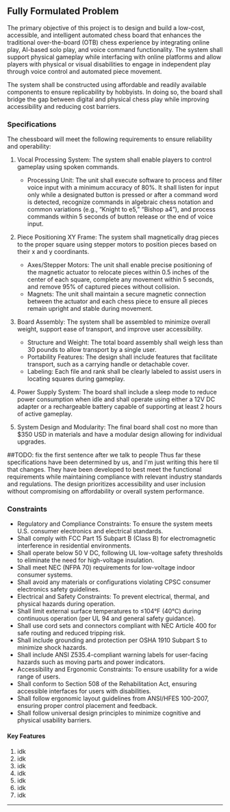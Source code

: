 ## Fully Formulated Problem

The primary objective of this project is to design and build a low-cost, accessible, and intelligent automated chess board that enhances the traditional over-the-board (OTB) chess experience by integrating online play, AI-based solo play, and voice command functionality. The system shall support physical gameplay while interfacing with online platforms and allow players with physical or visual disabilities to engage in independent play through voice control and automated piece movement.

The system shall be constructed using affordable and readily available components to ensure replicability by hobbyists. In doing so, the board shall bridge the gap between digital and physical chess play while improving accessibility and reducing cost barriers.

### Specifications

The chessboard will meet the following requirements to ensure reliability and operability:

1. Vocal Processing System: The system shall enable players to control gameplay using spoken commands. 

    - Processing Unit: The unit shall execute software to process and filter voice input with a minimum accuracy of 80%. It shall listen for input only while a designated button is pressed or after a command word is detected, recognize commands in algebraic chess notation and common variations (e.g., “Knight to e5,” “Bishop a4”), and process commands within 5 seconds of button release or the end of voice input.
2. Piece Positioning XY Frame: The system shall magnetically drag pieces to the proper square using stepper motors to position pieces based on their x and y coordinants.

    - Axes/Stepper Motors: The unit shall enable precise positioning of the magnetic actuator to relocate pieces within 0.5 inches of the center of each square, complete any movement within 5 seconds, and remove 95% of captured pieces without collision.
    - Magnets: The unit shall maintain a secure magnetic connection between the actuator and each chess piece to ensure all pieces remain upright and stable during movement.
3. Board Assembly: The system shall be assembled to minimize overall weight, support ease of transport, and improve user accessibility.
   
    - Structure and Weight: The total board assembly shall weigh less than 30 pounds to allow transport by a single user.
    - Portability Features: The design shall include features that facilitate transport, such as a carrying handle or detachable cover.
    - Labeling: Each file and rank shall be clearly labeled to assist users in locating squares during gameplay.
4. Power Supply System: The board shall include a sleep mode to reduce power consumption when idle and shall operate using either a 12V DC adapter or a rechargeable battery capable of supporting at least 2 hours of active gameplay.
5. System Design and Modularity: The final board shall cost no more than $350 USD in materials and have a modular design allowing for individual upgrades.

##TODO: fix the first sentence after we talk to people
Thus far these specifications have been determined by us, and I'm just writing this here til that changes. They have been developed to best meet the functional requirements while maintaining compliance with relevant industry standards and regulations. The design prioritizes accessibility and user inclusion without compromising on affordability or overall system performance.

### Constraints
- Regulatory and Compliance Constraints: To ensure the system meets U.S. consumer electronics and electrical standards.
 - Shall comply with FCC Part 15 Subpart B (Class B) for electromagnetic interference in residential environments.  
 - Shall operate below 50 V DC, following UL low-voltage safety thresholds to eliminate the need for high-voltage insulation.  
 - Shall meet NEC (NFPA 70) requirements for low-voltage indoor consumer systems.  
 - Shall avoid any materials or configurations violating CPSC consumer electronics safety guidelines.
- Electrical and Safety Constraints: To prevent electrical, thermal, and physical hazards during operation.
 - Shall limit external surface temperatures to ≤104°F (40°C) during continuous operation (per UL 94 and general safety guidance).  
 - Shall use cord sets and connectors compliant with NEC Article 400 for safe routing and reduced tripping risk.  
 - Shall include grounding and protection per OSHA 1910 Subpart S to minimize shock hazards.  
 - Shall include ANSI Z535.4-compliant warning labels for user-facing hazards such as moving parts and power indicators.  
- Accessibility and Ergonomic Constraints: To ensure usability for a wide range of users.
 - Shall conform to Section 508 of the Rehabilitation Act, ensuring accessible interfaces for users with disabilities.  
 - Shall follow ergonomic layout guidelines from ANSI/HFES 100-2007, ensuring proper control placement and feedback.  
 - Shall follow universal design principles to minimize cognitive and physical usability barriers.

#### Key Features

1. idk
2. idk
3. idk
4. idk
5. idk
6. idk
7. idk
________________________________________

